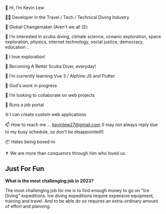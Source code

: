 👋 Hi, I’m Kevin Lew

👨‍💻 Developer in the Travel / Tech / Technical Diving Industry

🌈 Global Changemaker (Aren't we all 😊)

👀 I’m interested in scuba diving, climate science, oceanic exploration, space exploration, physics, internet technology, social justice, democracy, education ..

🧡 I love exploration!

🤿 Becoming A Better Scuba Diver, everyday!

🌱 I’m currently learning Vue 3 / Alphine JS and Flutter

🙏 God's work in progress

💞️ I’m looking to collaborate on web projects

💼 Runs a job portal

🌐 I can create custom web applications

📫 How to reach me ... kevinlew27@gmail.com (I may not always reply due to my busy schedule, so don't be disappointed!)

📦 Hates being boxed-in

✝️ We are more than conquerors through him who loved us

## Just For Fun

**What is the most challenging job in 2023?**

The most challenging job for me is to find enough money to go on "Ice Diving" expeditions. Ice diving expeditions require expensive equipment, training and travel. And to be able do so requires an extra-ordinary amount of effort and planning.


